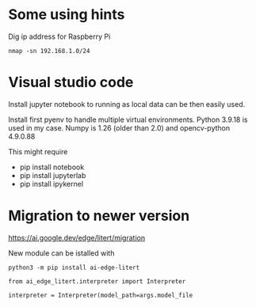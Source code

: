 

# Some using hints
Dig ip address for Raspberry Pi

`nmap -sn 192.168.1.0/24`

# Visual studio code

Install jupyter notebook to running as local data can be then easily used.

Install first pyenv to handle multiple virtual environments. Python 3.9.18 is used in my case. Numpy is 1.26 (older than 2.0) and opencv-python 4.9.0.88


This might require
- pip install notebook
- pip install jupyterlab
- pip install ipykernel

# Migration to newer version

https://ai.google.dev/edge/litert/migration

New module can be istalled with

`python3 -m pip install ai-edge-litert`

`from ai_edge_litert.interpreter import Interpreter`

`interpreter = Interpreter(model_path=args.model_file`